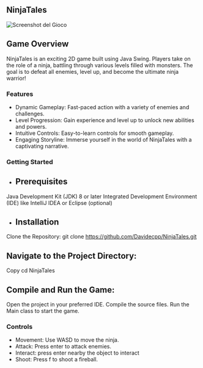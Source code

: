## NinjaTales

![Screenshot del Gioco]([images/screenshot.png](https://github.com/Davidecpp/NinjaTales/blob/main/NinjaTalesImg.png))


## Game Overview
NinjaTales is an exciting 2D game built using Java Swing. 
Players take on the role of a ninja, battling through various levels filled with monsters. The goal is to defeat all enemies, level up, and become the ultimate ninja warrior!

### Features
- Dynamic Gameplay: Fast-paced action with a variety of enemies and challenges.
- Level Progression: Gain experience and level up to unlock new abilities and powers.
- Intuitive Controls: Easy-to-learn controls for smooth gameplay.
- Engaging Storyline: Immerse yourself in the world of NinjaTales with a captivating narrative.

### Getting Started
- ## Prerequisites
Java Development Kit (JDK) 8 or later
Integrated Development Environment (IDE) like IntelliJ IDEA or Eclipse (optional)
- ## Installation
Clone the Repository: 
git clone https://github.com/Davidecpp/NinjaTales.git
## Navigate to the Project Directory:
Copy
cd NinjaTales
## Compile and Run the Game:
Open the project in your preferred IDE.
Compile the source files.
Run the Main class to start the game.
### Controls
- Movement: Use WASD to move the ninja.
- Attack: Press enter to attack enemies.
- Interact: press enter nearby the object to interact
- Shoot: Press f to shoot a fireball.
